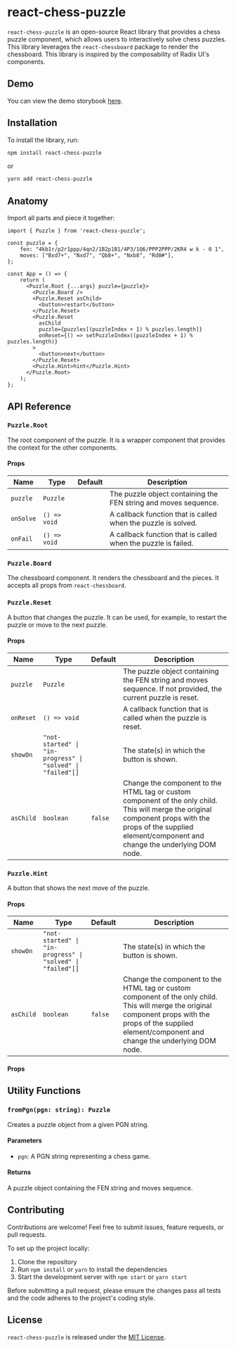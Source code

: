 # react-chess-puzzle

`react-chess-puzzle` is an open-source React library that provides a chess puzzle component, which allows users to interactively solve chess puzzles. This library leverages the `react-chessboard` package to render the chessboard. This library is inspired by the composability of Radix UI's components.
## Demo

You can view the demo storybook [here](https://react-chess-puzzle.vercel.app/).

## Installation

To install the library, run:

```bash
npm install react-chess-puzzle
```

or

```bash
yarn add react-chess-puzzle
```


## Anatomy

Import all parts and piece it together:

```tsx
import { Puzzle } from 'react-chess-puzzle';

const puzzle = {
    fen: "4kb1r/p2r1ppp/4qn2/1B2p1B1/4P3/1Q6/PPP2PPP/2KR4 w k - 0 1",
    moves: ["Bxd7+", "Nxd7", "Qb8+", "Nxb8", "Rd8#"],
};

const App = () => {
    return (
      <Puzzle.Root {...args} puzzle={puzzle}>
        <Puzzle.Board />
        <Puzzle.Reset asChild>
          <button>restart</button>
        </Puzzle.Reset>
        <Puzzle.Reset
          asChild
          puzzle={puzzles[(puzzleIndex + 1) % puzzles.length]}
          onReset={() => setPuzzleIndex((puzzleIndex + 1) % puzzles.length)}
        >
          <button>next</button>
        </Puzzle.Reset>
        <Puzzle.Hint>hint</Puzzle.Hint>
      </Puzzle.Root>
    );
};
```

## API Reference

### `Puzzle.Root`

The root component of the puzzle. It is a wrapper component that provides the context for the other components.

#### Props

| Name | Type | Default | Description |
| --- | --- | --- | --- |
| `puzzle` | `Puzzle` | | The puzzle object containing the FEN string and moves sequence. |
| `onSolve` | `() => void` | | A callback function that is called when the puzzle is solved. |
| `onFail` | `() => void` | | A callback function that is called when the puzzle is failed. |

### `Puzzle.Board`

The chessboard component. It renders the chessboard and the pieces. It accepts all props from `react-chessboard`.


### `Puzzle.Reset`

A button that changes the puzzle. It can be used, for example, to restart the puzzle or move to the next puzzle.

#### Props

| Name | Type | Default | Description |
| --- | --- | --- | --- |
| `puzzle` | `Puzzle` | | The puzzle object containing the FEN string and moves sequence. If not provided, the current puzzle is reset. |
| `onReset` | `() => void` | | A callback function that is called when the puzzle is reset. |
| `showOn` | `"not-started" \| "in-progress" \| "solved" \| "failed"[]` | | The state(s) in which the button is shown. |
| `asChild` | `boolean` | `false` | Change the component to the HTML tag or custom component of the only child. This will merge the original component props with the props of the supplied element/component and change the underlying DOM node. |

### `Puzzle.Hint`

A button that shows the next move of the puzzle.

#### Props

| Name | Type | Default | Description |
| --- | --- | --- | --- |
| `showOn` | `"not-started" \| "in-progress" \| "solved" \| "failed"[]` | | The state(s) in which the button is shown. |
| `asChild` | `boolean` | `false` | Change the component to the HTML tag or custom component of the only child. This will merge the original component props with the props of the supplied element/component and change the underlying DOM node. |

#### Props

## Utility Functions

### `fromPgn(pgn: string): Puzzle`

Creates a puzzle object from a given PGN string.

#### Parameters

- `pgn`: A PGN string representing a chess game.

#### Returns

A puzzle object containing the FEN string and moves sequence.

## Contributing

Contributions are welcome! Feel free to submit issues, feature requests, or pull requests.

To set up the project locally:

1. Clone the repository
2. Run `npm install` or `yarn` to install the dependencies
3. Start the development server with `npm start` or `yarn start`

Before submitting a pull request, please ensure the changes pass all tests and the code adheres to the project's coding style.

## License

`react-chess-puzzle` is released under the [MIT License](./LICENSE).